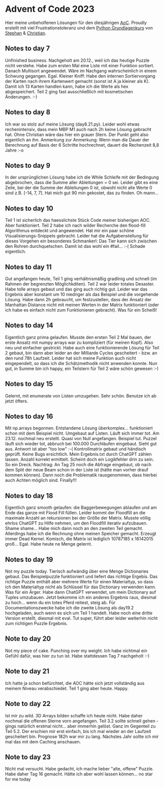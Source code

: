 # Advent of Code 2023

Hier meine unbeholfenen Lösungen für den diesjährigen [AoC](https://adventofcode.com/2023/).
Proudly erstellt mit viel Frustrationstoleranz und dem [Python Grundlagenkurs](https://open.sap.com/courses/python1) von [Stephan](https://github.com/stjaco62) & [Christian](https://drumm.sh).

## Notes to day 7
Unfinished business. Nachgeholt am 20.12., weil ich das heutige Puzzle nicht verstehe. Habe zum ersten Mal eine Liste mit einer Funktion sortiert. Danach Multisort angewendet. Wäre im Nachgang wahrscheinlich in einem Schwung gegangen. Egal. Kleiner Kniff: Habe den internen Sortiervorgang der Karten nach ihrem Kartenwert gemacht (sonst ist A ja kleiner als K). Damit ich 13 Karten handlen kann, habe ich die Werte als hex abgespeichert. Teil 2 ging fast ausschließlich mit kosmetischen Änderungen. :-)

## Notes to day 8
Ich war so stolz auf meine Lösung (day8.21.py). Leider wohl etwas rechenintensiv, dass mein MBP M1 auch nach 2h keine Lösung gebracht hat. Ohne Christian wäre das hier ein grauer Stern. Der Punkt geht also eigentlich an ihn.
Anmerkung zur Anmerkung: Wenn man die Dauer der Berechnung auf Basis der 6 Schritte hochrechnet, dauert die Rechenzeit 8,8 Jahre :-o  

## Notes to day 9
In der ursprünglichen Lösung habe ich die While Schleife mit der Bedingung abgebrochen, dass die Summe aller Ableitungen = 0 sei. Leider gibt es eine Zeile, bei der die Summe der Ableitungen 0 ist, obwohl nicht alle Werte 0 sind z.B. [-14, 7, 7]. Hat mich gut 90 min gekostet, das zu finden. Oh mann...

## Notes to day 10
Teil 1 ist sicherlich das haesslichste Stück Code meiner bisherigen AOC. Aber funktioniert.
Teil 2 habe ich nach wilder Recherche den flood-fill Algorithmus entdeckt und angewendet. Hat mir ein paar schöne Visualisierungs-Snippets gebracht. Leider hat die Aufgabenstellung für dieses Vorgehen ein besonderes Schmankerl: Das Tier kann sich zwischen den Rohren durchquetschen. Damit ist das wohl ein #fail... :-( 
Schade eigentlich.

## Notes to day 11
Gut angefangen heute, Teil 1 ging verhältnismäßig gradlinig und schnell (im Rahmen der begrenzten Möglichkditen). Teil 2 war leider totales Desaster. Habe tolle arrays gebaut und das ging auch richtig gut. Leider war das Ergebnis aber konstant um 10 niedriger als das Beispiel und die vorgehende Lösung. Habe dann 2h gebraucht, um festzustellen, dass der Ansatz der Manhattan Distance nicht mit meinen Werten in der Matrix funktioniert (oder ich habe es einfach nicht zum Funktionieren gebracht). Was für ein Scheiß!

## Notes to day 14
Eigentlich ganz prima gelaufen. Musste den ersten Teil 2 Mal bauen, der erste Ansatz mit numpy arrays war zu kompliziert (für meinen Kopf). Also neu und einfacher gestrickt. Habe auch eine funktionierende Lösung für Teil 2 gebaut, bin dann aber leider an der Milliarde Cycles gescheitert - bzw. an den rund 78h Laufzeit. Leider hat sich meine Funktion auch nicht eingependelt, so dass ich die Schätzmethodik nicht anwenden konnte. Nun gut, in Summe bin ich happy, ein Teilstern für Teil 2 wäre schön gewesen :-)

## Notes to day 15
Gelernt, mit enumerate von Listen umzugehen. Sehr schön. Benutze ich ab jetzt öfters.

## Notes to day 16
Mit np.arrays begonnen. Entstandene Lösung überkomplex... funktioniert schon mit dem Beispiel nicht. Umgebaut auf Listen. Läuft sich immer tot. Am 23.12. nochmal neu erstellt. Quasi von Null angefangen. Beispiel tut. Puzzel läuft sich wieder tot, abbruch bei 100.000 Durchläufen eingebaut. Sieht gut aus. Antwort ist aber "too low" :-( Kontrollmatrix gebaut und händisch geprüft. Keine Bugs ersichtlich. Mein Ergebnis.txt durch ChatGPT zählen lassen. Anzahl korrekt ermittelt. Scheint doch ein Logikfehler drin zu sein. So ein Dreck. Nachtrag: An Tag 25 noch die Abfrage eingebaut, ob nach dem Split der neue Beam schon in der Liste ist (hätte man vorher drauf kommen können). Dann noch die Problematik rausgenommen, dass hierbei auch Achten möglich sind. Finally!!!

## Notes to day 18
Eigentlich ganz smooth gelaufen: die Baggerbewegungen ablaufen und am Ende das ganze mit Flood Fill füllen. Leider kommt der Floodfill an die maximale Anzahl an rekursionen bei der Größe der Matrix. Musste völlig ehrlos ChatGPT zu Hilfe nehmen, um den Floodfill iterativ aufzubauen. Shame shame... 
Habe mich dann noch an den zweiten Teil gemacht. Allerdings habe ich die Rechnung ohne meinen Speicher gemacht. Erzeugt immer Dead Kernel. Komisch, die Matrix ist lediglich 10787185 x 16142015 groß... Egal. Habe heute ne Menge gelernt.  

## Notes to day 19
Not my puzzle today. Tierisch aufwändig über eine Menge Dictionaries gebaut. Das Beispielpuzzle funktioniert und liefert das richtige Ergebis. Das richtige Puzzle enthält aber mehrere Werte für einen Materialtyp, so dass ich den Materialtyp nicht als Schlüssel für das Dictionary verwenden kann. Was für ein Ärger. Habe dann ChatGPT verwendet, um mein Dictionary auf Tuples umzubauen. Jetzt bekomme ich ein anderes Ergebnis raus, diesmal zu hoch... wenn du ein totes Pferd reitest, steig ab. Für Documentationszwecke habe ich die zweite Lösung als day19.2 hochgeladen, auch wenn es sich um Teil 1 handelt. Habe noch eine dritte Version erstellt, diesmal mit eval. Tut super, führt aber leider weiterhin nicht zum richtigen Puzzle Ergebnis.

## Note to day 20
Not my piece of cake. Punching over my weight. Ich habe nichtmal ein Gefühl dafür, was hier zu tun ist. Habe stattdessen Tag 7 nachgeholt :-)

## Note to day 21
Ich hatte ja schon befürchtet, die AOC hätte sich jetzt vollständig aus meinem Niveau verabschiedet. Teil 1 ging aber heute. Happy.

## Note to day 22
Ist mir zu wild. 3D Arrays bilden schaffe ich heute nicht. Habe daher nochmal die offenen Sterne vorn angefangen. Teil 3.2 sollte schnell gehen - gings natürlich erstmal nicht... aber immerhin gelöst. Ganz im Gegenteil zu Teil 5.2. Der erschien mir erst einfach, bis ich mal wieder an der Laufzeit gescheitert bin. Prognose 182h war mir zu lang. Nächstes Jahr sollte ich mir mal das mit dem Caching anschauen.

## Note to day 23
Nicht mal versucht. Habe gedacht, ich mache lieber "alte, offene" Puzzle. Habe daher Tag 16 gemacht. Hätte ich aber wohl lassen können... no star for me today
